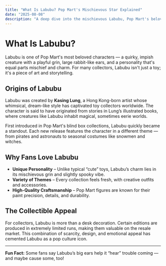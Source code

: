 ```yaml
---
title: "What Is Labubu? Pop Mart's Mischievous Star Explained"
date: "2025-08-08"
description: "A deep dive into the mischievous Labubu, Pop Mart's beloved character."
---
```


# What Is Labubu?

Labubu is one of Pop Mart's most beloved characters — a quirky, impish creature with a playful grin, large rabbit-like ears, and a personality that's equal parts mischief and charm. For many collectors, Labubu isn't just a toy; it's a piece of art and storytelling.

## Origins of Labubu

Labubu was created by **Kasing Lung**, a Hong Kong-born artist whose whimsical, dream-like style has captivated toy collectors worldwide. The character is said to have originated from stories in Lung’s illustrated books, where creatures like Labubu inhabit magical, sometimes eerie worlds.

First introduced in Pop Mart's blind box collections, Labubu quickly became a standout. Each new release features the character in a different theme — from pirates and astronauts to seasonal costumes like snowmen and witches.

## Why Fans Love Labubu

- **Unique Personality** – Unlike typical “cute” toys, Labubu’s charm lies in its mischievous grin and slightly spooky vibe.
- **Variety of Themes** – Every collection feels fresh, with creative outfits and accessories.
- **High-Quality Craftsmanship** – Pop Mart figures are known for their paint precision, details, and durability.

## The Collectible Appeal

For collectors, Labubu is more than a desk decoration. Certain editions are produced in extremely limited runs, making them valuable on the resale market. This combination of scarcity, design, and emotional appeal has cemented Labubu as a pop culture icon.

---

**Fun Fact:** Some fans say Labubu’s big ears help it “hear” trouble coming — and maybe cause some, too!
